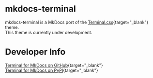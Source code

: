 # mkdocs-terminal
mkdocs-terminal is a MkDocs port of the [Terminal.css](https://github.com/Gioni06/terminal.css){target="_blank"} theme.  
This theme is currently under development.

# Developer Info
[Terminal for MkDocs on GitHub](https://github.com/ntno/mkdocs-terminal){target="_blank"}  
[Terminal for MkDocs on PyPI](https://pypi.org/project/mkdocs-terminal/){target="_blank"}  